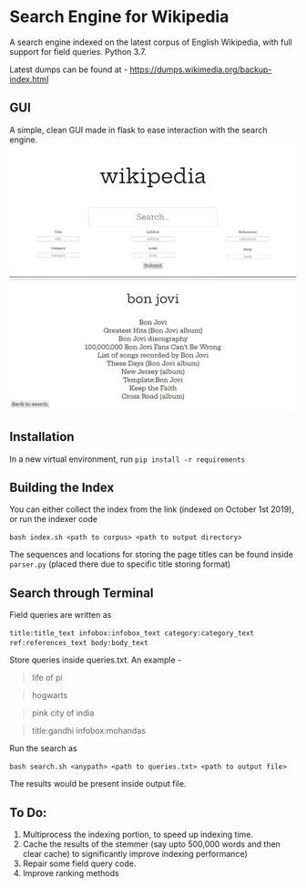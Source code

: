 # Search Engine for Wikipedia
A search engine indexed on the latest corpus of English Wikipedia, with full support for field queries. Python 3.7.

Latest dumps can be found at - https://dumps.wikimedia.org/backup-index.html


## GUI
A simple, clean GUI made in flask to ease interaction with the search engine.
![Homepage](/screenshots/homepage.png)
![A search result](/screenshots/search.png)

## Installation
In a new virtual environment, run 
`pip install -r requirements`

## Building the Index
You can either collect the index from the link (indexed on October 1st 2019), or run the indexer code

`bash index.sh <path to corpus> <path to output directory>`

The sequences and locations for storing the page titles can be found inside `parser.py` (placed there due to specific title storing format)

## Search through Terminal
Field queries are written as 

`title:title_text infobox:infobox_text category:category_text ref:references_text body:body_text`

Store queries inside queries.txt. An example - 

> life of pi

> hogwarts

> pink city of india

> title:gandhi infobox:mohandas

Run the search as

`bash search.sh <anypath> <path to queries.txt> <path to output file>`

The results would be present inside output file.

## To Do:
1. Multiprocess the indexing portion, to speed up indexing time.
2. Cache the results of the stemmer (say upto 500,000 words and then clear cache) to significantly improve indexing performance)
3. Repair some field query code.
4. Improve ranking methods
